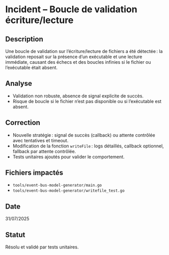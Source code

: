 # Incident – Boucle de validation écriture/lecture

## Description
Une boucle de validation sur l’écriture/lecture de fichiers a été détectée : la validation reposait sur la présence d’un exécutable et une lecture immédiate, causant des échecs et des boucles infinies si le fichier ou l’exécutable était absent.

## Analyse
- Validation non robuste, absence de signal explicite de succès.
- Risque de boucle si le fichier n’est pas disponible ou si l’exécutable est absent.

## Correction
- Nouvelle stratégie : signal de succès (callback) ou attente contrôlée avec tentatives et timeout.
- Modification de la fonction `writeFile` : logs détaillés, callback optionnel, fallback par attente contrôlée.
- Tests unitaires ajoutés pour valider le comportement.

## Fichiers impactés
- `tools/event-bus-model-generator/main.go`
- `tools/event-bus-model-generator/writefile_test.go`

## Date
31/07/2025

## Statut
Résolu et validé par tests unitaires.
